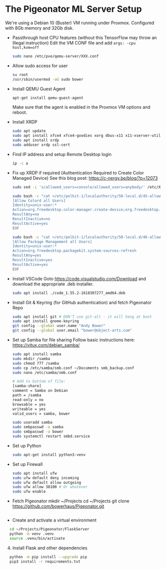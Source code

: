 # The Pigeonator ML Server Setup

We're using a Debian 10 (Buster) VM running under Proxmox. Configured with 8Gb memory and 32Gb disk.

* Passthrough host CPU features (without this TensorFlow may throw an Illegal instruction)
  Edit the VM CONF file and add `args: -cpu host,kvm=off`
  ```bash
  sudo nano /etc/pve/qemu-server/XXX.conf
  ```

* Allow sudo access for user
  ```bash
  su root
  /usr/sbin/usermod -aG sudo bower
  ```

* Install QEMU Guest Agent
  ```bash 
  apt-get install qemu-guest-agent
  ```
  Make sure that the agent is enabled in the Proxmox VM options and reboot.

* Install XRDP
  ```bash
  sudo apt update
  sudo apt install xfce4 xfce4-goodies xorg dbus-x11 x11-xserver-utils
  sudo apt install xrdp 
  sudo adduser xrdp ssl-cert
  ```

* Find IP address and setup Remote Desktop login
  ```bash
  ip -c a
  ```

* Fix up XRDP if required (Authentication Required to Create Color Managed Device)
  See this blog post: https://c-nergy.be/blog/?p=12073
  ```bash
  sudo sed -i 's/allowed_users=console/allowed_users=anybody/' /etc/X11/Xwrapper.config

  sudo bash -c "cat >/etc/polkit-1/localauthority/50-local.d/45-allow.colord.pkla" <<EOF
  [Allow Colord all Users]
  Identity=unix-user:*
  Action=org.freedesktop.color-manager.create-device;org.freedesktop.color-manager.create-profile;org.freedesktop.color-manager.delete-device;org.freedesktop.color-manager.delete-profile;org.freedesktop.color-manager.modify-device;org.freedesktop.color-manager.modify-profile
  ResultAny=no
  ResultInactive=no
  ResultActive=yes
  EOF

  sudo bash -c "cat >/etc/polkit-1/localauthority/50-local.d/46-allow-update-repo.pkla" <<EOF
  [Allow Package Management all Users]
  Identity=unix-user:*
  Action=org.freedesktop.packagekit.system-sources-refresh
  ResultAny=yes
  ResultInactive=yes
  ResultActive=yes
  EOF
  ```

* Install VSCode
  Goto  https://code.visualstudio.com/Download and download the appropriate .deb installer.
  ```bash 
  sudo apt install ./code_1.55.2-1618307277_amd64.deb
  ```

* Install Git & Keyring (for GitHub authentication) and fetch Pigeonator Repo
  ```bash
  sudo apt install git # DON'T use git-all - it will hang at boot
  sudo apt install gnome-keyring
  git config --global user.name "Andy Bower"
  git config --global user.email "bower@object-arts.com"

* Set up Samba for file sharing
  Follow basic instructions here: https://vitux.com/debian_samba/

  ```bash
  sudo apt install samba
  sudo mkdir /samba
  sudo chmod 777 /samba
  sudo cp /etc/samba/smb.conf ~/Documents smb_backup.conf
  sudo nano /etc/samba/smb.conf

  # Add to bottom of file:
  [samba-share]
  comment = Samba on Debian
  path = /samba
  read-only = no
  browsable = yes
  writeable = yes
  valid_users = samba, bower

  sudo useradd samba
  sudo smbpasswd -a samba
  sudo smbpasswd -a bower
  sudo systemctl restart smbd.service
  ```

* Set up Python
  ```bash
  sudo apt-get install python3-venv
  ```

* Set up Firewall
  ```bash
  sudo apt install ufw
  sudo ufw default deny incoming
  sudo ufw default allow outgoing
  sudo ufw allow 38100 # Or whatever
  sudo ufw enable
  ```

* Fetch Pigeonator
  mkdir ~/Projects
  cd ~/Projects
  git clone https://github.com/bowerhaus/Pigeonator.git
  ```
* Create and activate a virtual environment
```bash
  cd ~/Projects/Pigeonator/FlaskServer
  python -m venv .venv
  source .venv/bin/activate
```

4. Install Flask and other dependencies
```bash
  python -m pip install --upgrade pip
  pip3 install -r requirements.txt
```